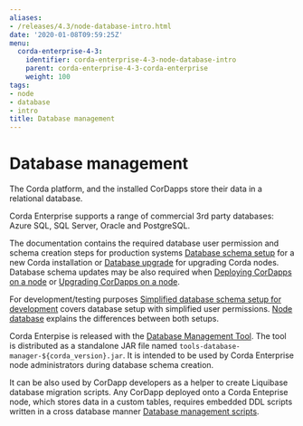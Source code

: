 ```yaml
---
aliases:
- /releases/4.3/node-database-intro.html
date: '2020-01-08T09:59:25Z'
menu:
  corda-enterprise-4-3:
    identifier: corda-enterprise-4-3-node-database-intro
    parent: corda-enterprise-4-3-corda-enterprise
    weight: 100
tags:
- node
- database
- intro
title: Database management
---
```



# Database management

The Corda platform, and the installed CorDapps store their data in a relational database.

Corda Enterprise supports a range of commercial 3rd party databases: Azure SQL, SQL Server, Oracle and PostgreSQL.

The documentation contains the required database user permission and schema creation steps
for production systems [Database schema setup](node-database-admin.md) for a new Corda installation
or [Database upgrade](node-upgrade-notes.md#node-upgrade-notes-update-database-ref) for upgrading Corda nodes.
Database schema updates may be also required when [Deploying CorDapps on a node](node-operations-cordapp-deployment.md)
or [Upgrading CorDapps on a node](node-operations-upgrade-cordapps.md).

For development/testing purposes [Simplified database schema setup for development](node-database-developer.md) covers database setup with simplified user permissions.
[Node database](node-database.md) explains the differences between both setups.

Corda Enterpise is released with the [Database Management Tool](node-database.md#database-management-tool-ref).
The tool is distributed as a standalone JAR file named `tools-database-manager-${corda_version}.jar`.
It is intended to be used by Corda Enterprise node administrators during database schema creation.

It can be also used by CorDapp developers as a helper to create Liquibase database migration scripts.
Any CorDapp deployed onto a Corda Enteprise node, which stores data in a custom tables,
requires embedded DDL scripts written in a cross database manner [Database management scripts](database-management.md).
